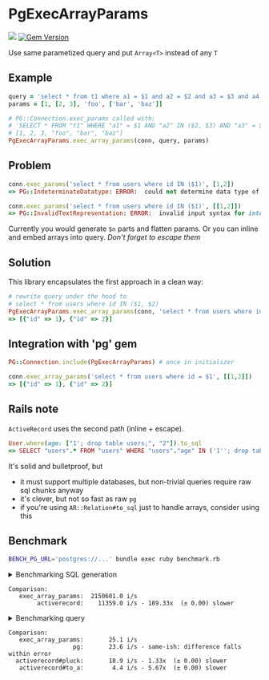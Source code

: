# PgExecArrayParams

![](https://github.com/lunatic-cat/pg_exec_array_params/workflows/ci/badge.svg)
[![Gem Version](https://badge.fury.io/rb/pg_exec_array_params.svg)](https://badge.fury.io/rb/pg_exec_array_params)

Use same parametized query and put `Array<T>` instead of any `T`

## Example

```ruby
query = 'select * from t1 where a1 = $1 and a2 = $2 and a3 = $3 and a4 = $4'
params = [1, [2, 3], 'foo', ['bar', 'baz']]

# PG::Connection.exec_params called with:
# 'SELECT * FROM "t1" WHERE "a1" = $1 AND "a2" IN ($2, $3) AND "a3" = $4 AND "a4" IN ($5, $6)'
# [1, 2, 3, "foo", "bar", "baz"]
PgExecArrayParams.exec_array_params(conn, query, params)
```

## Problem

```ruby
conn.exec_params('select * from users where id IN ($1)', [1,2])
=> PG::IndeterminateDatatype: ERROR:  could not determine data type of parameter $2

conn.exec_params('select * from users where id IN ($1)', [[1,2]])
=> PG::InvalidTextRepresentation: ERROR:  invalid input syntax for integer: "[1, 2]"
```

Currently you would generate `$n` parts and flatten params.
Or you can inline and embed arrays into query. *Don't forget to escape them*

## Solution

This library encapsulates the first approach in a clean way:

```ruby
# rewrite query under the hood to
# select * from users where id IN ($1, $2)
PgExecArrayParams.exec_array_params(conn, 'select * from users where id = $1', [[1,2]])
=> [{"id" => 1}, {"id" => 2}]
```

## Integration with 'pg' gem

```ruby
PG::Connection.include(PgExecArrayParams) # once in initializer

conn.exec_array_params('select * from users where id = $1', [[1,2]])
=> [{"id" => 1}, {"id" => 2}]
```

## Rails note

`ActiveRecord` uses the second path (inline + escape).

```ruby
User.where(age: ["1'; drop table users;", "2"]).to_sql
=> SELECT "users".* FROM "users" WHERE "users"."age" IN ('1''; drop table users;', '2')
```

It's solid and bulletproof, but

- it must support multiple databases, but non-trivial queries require raw sql chunks anyway
- it's clever, but not so fast as raw `pg`
- if you're using `AR::Relation#to_sql` just to handle arrays, consider using this

## Benchmark

```sh
BENCH_PG_URL='postgres://...' bundle exec ruby benchmark.rb
```

<details>
<summary>Benchmarking SQL generation</summary>

```
Warming up --------------------------------------
        activerecord     1.070k i/100ms
   exec_array_params   213.704k i/100ms
Calculating -------------------------------------
        activerecord     11.359k (± 3.9%) i/s -     56.710k in   5.000406s
   exec_array_params      2.151M (± 3.0%) i/s -     10.899M in   5.072579s
```
</details>

```
Comparison:
   exec_array_params:  2150601.0 i/s
        activerecord:    11359.0 i/s - 189.33x  (± 0.00) slower
```

<details>
<summary>Benchmarking query</summary>

```
Warming up --------------------------------------
   activerecord#to_a     1.000  i/100ms
  activerecord#pluck     1.000  i/100ms
   exec_array_params     2.000  i/100ms
                  pg     2.000  i/100ms
Calculating -------------------------------------
   activerecord#to_a      4.429  (± 0.0%) i/s -     23.000  in   5.203405s
  activerecord#pluck     18.889  (± 5.3%) i/s -     95.000  in   5.044102s
   exec_array_params     25.093  (± 4.0%) i/s -    126.000  in   5.039405s
                  pg     23.632  (± 8.5%) i/s -    118.000  in   5.033961s
```
</details>

```
Comparison:
   exec_array_params:       25.1 i/s
                  pg:       23.6 i/s - same-ish: difference falls within error
  activerecord#pluck:       18.9 i/s - 1.33x  (± 0.00) slower
   activerecord#to_a:        4.4 i/s - 5.67x  (± 0.00) slower
```